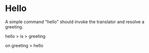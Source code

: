 # Hello

A simple command "hello" should invoke the translator and resolve a greeting.

hello > is > greeting

on greeting > hello
